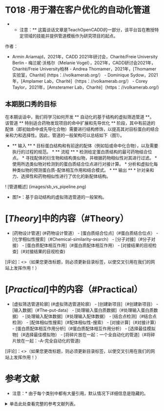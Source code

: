 # T018 ·用于潜在客户优化的自动化管道

* * 注意：** 这篇谈话文章是TeachOpenCADD的一部分，该平台旨在教授特定领域的技能并提供管道模板作为研究项目的起点。

作者：

- Armin Ariamajd，2021年，CADD 2021年研讨会，Charité/Freie University Berlin - 梅兰妮·沃格尔（Melanie Vogel），2021年，CADD研讨会2021年，Charité/Freie University柏林 - Andrea Thomamer，2021年，[Thomamer实验室，Charité] (https：//volkamerab.org/） - Dominique Sydow，2021年，[Amplamer Lab，Charité]（https：//volkamerab.org/） - Corey Taylor，2021年，[Amsteramer Lab，Charité]（https：//volkamerab.org/)

 ## 本期脱口秀的目标

在本期谈话中，我们将学习如何开发 ** 自动化的基于结构的虚拟筛选管道 **。 该管道 ** 特别适合药物发现项目的命中扩展和先导优化 ** 阶段，其中有前途的配体（即初始命中或先导化合物）需要进行结构修饰，以提高其对目标蛋白的结合亲和力和选择性。因此，管道的一般架构可以总结如下（图1）。

* ** 输入 ** * 目标蛋白结构和有前途的配体（例如铅或命中化合物），以及需要执行的过程的规范。 * ** 流程 ** * 检测给定蛋白质结构的最可药物结合位点。 * 寻找配体的衍生物和结构类似物，并根据药物相似性对其进行过滤。 * 使用所选类似物对检测到的蛋白质结合位点进行对接计算。 * 分析和虚拟化每种类似物的预测蛋白质-配体相互作用和结合模式。 * ** 输出 ** * 针对亲和力、选择性和药物相似性进行了优化的新配体结构。

 ! [管道概述] (images/sb_vs_pipeline.png)

* 图1*：基于自动结构的虚拟筛选管道的一般架构。

 <a id='#Contents-in-Theory'></a>

# [*Theory*]中的内容（#Theory）

- [药物设计管道] (#药物设计管道） - [蛋白质结合位点]（#蛋白质结合位点） - [化学相似性搜索]（#Chemical-similarity-search） - [分子对接]（#分子对接） - [蛋白质配体相互作用]（#蛋白质配体相互作用） - [对接结果的目视检查]（#对接结果的目视检查)

[评论]：<>（如果您更改标题，则必须更新目录标签，以使交叉引用在我们的网站上发挥作用！）

 <a id='Contents-in-Practical'></a>

# [*Practical*]中的内容（#Practical）

- [虚拟筛选管道轮廓] (#虚拟筛选管道轮廓） - [创建新项目]（#创建新项目） - [输入数据]（#The-put-data） - [处理输入蛋白质数据]（#处理输入蛋白质数据） - [处理输入配体数据]（#处理输入配体数据） - [结合点检测]（#结合点检测） - [配体相似性搜索]（#配体相似性-搜索） - [对接计算]（#对接计算） - [蛋白质配体相互作用分析]（#蛋白质配体相互作用分析） - [选择最佳模拟物]（#选择最佳模拟物） - [将碎片放在一起：一个全自动化的管道]（#将碎片放在一起：-A-完全自动化的管道)

[评论]：<>（如果您更改标题，则必须更新目录标签，以使交叉引用在我们的网站上发挥作用！）

 # 参考文献

* 注意：* 由于每个类别中都有大量引用，默认情况下详细信息是隐藏的。

<details>

<summary>单击此处查看完整的参考文献列表。</summary>

* **TeachOpenCADD教学平台 ** 1.关于 *TeachOpenCADD* 计算机辅助药物设计教学平台的期刊文章：[D. Sydow * 等人 *，*J. Cheminform。* **2019年 **，11，29。] (https：//doi.org/10.1186/s13321-019-0351-x） 2. [*TeachOpenCADD* 网站]（https：//projects.volkamerab.org/teachopencadd/index.html），位于[Amsteramer Lab]（https：//volkamerab.org/) 3.这篇脱口秀的灵感来自 *TeachOpenCADD* 脱口秀T013-T017

* 药物设计流程** 4.药物设计书籍：[*G.Klebe*，*Drug Design*，Springer，**2013**.](https://doi.org/10.1007/978-3-642-17907-5) 5.关于药物发现早期阶段的综述文章：[J.P.Hughes*等人*，*Br.J.Pharmacol.*2011**，162.1239-1249.](https://doi.org/10.1111/j.1476-5381.2010.01127.x) 6.关于计算药物设计的综述文章：[G.Sliwoski*等人*，*Pharmacol。Rev.*2014**，66,334-395.](https://doi.org/10.1124/pr.112.007336) 7.关于计算药物发现的综述文章：[S.P.Leelananda*等人*，*Beilstein J.Org.化学.*2016**，12,2694-2718.](https://doi.org/10.3762/bjoc.12.267) 8.审查关于建立虚拟筛选管道的自由软件的文章：[E.Glaab，*Brief。生物信息。*2016**，17352-366.](https://doi.org/10.1093/bib/bbv037) 9.评论关于自动药物发现的文章：[G.Schneider，*NAT。药品发现版本*2018**，17，97-113.](https://doi.org/10.1038/nrd.2017.232) 10.关于基于结构的药物发现的综述文章：[M.Batool*等人*，*Int.J.Mol.科学*2019**，20,2783.](https://doi.org/10.3390/ijms20112783)

* 结合部位检测** 11.关于结合位点的预测和分析的书的章节：[A.Volkamer*等人*，*应用化学信息学*，威利，**2018**，283-311.](https://doi.org/10.1002/9783527806539.ch6g)页 12.使用*DoGSiteScorer*进行结合部位和可药性预测的期刊文章：[A.Volkamer*et al.*，*J.Chem.信息型号。*2012**，*52*，360-372.](https://doi.org/10.1021/ci200454v) 13.描述*ProteinsPlus*门户网站的期刊文章：[R.Fahrroll fes*et al.*，*Nucleic Res.*2017**，45，W337-W343.](https://doi.org/10.1093/nar/gkx333) 14.[*ProteinsPlus*网站](https://proteins.plus/)，及其*DoGSiteScorer*[REST-API](https://proteins.plus/help/dogsite_rest)的使用信息 15.*TeachOpenCADD*结合位点检测讲师：[讲师T014](https://projects.volkamerlab.org/teachopencadd/talktorials/T014_binding_site_detection.html) 16.*TeachOpenCADD*关于查询在线api网络服务的讲解：[讲解T011](https://projects.volkamerlab.org/teachopencadd/talktorials/T011_query_online_api_webservices.html)

* 化学相似性搜索与分子指纹** 17.关于药物化学中分子相似性的综述文章：[G.Maggiora*等人*，*J.Med.化学。*2014**，57岁，3186-3204.](https://doi.org/10.1021/jm401411z) 18.关于分子指纹相似性搜索的综述文章：[A.Cereto-Massague*et al.*，*方法*2015**，71，58-63.](https://doi.org/10.1016/j.ymeth.2014.08.005) 19.回顾关于虚拟筛选中的分子指纹的文章：[I.Muegge*等人*，*Expert Opin。毒品迪斯科。**2016**，11,137-148.](https://doi.org/10.1517/17460441.2016.1117070) 20.关于扩展连接指纹(ECFP)的期刊文章：[D.Rogers*et al.*，*J.Chem.信息型号。*2010**，50742-754.](https://doi.org/10.1021/ci100050t) 21.关于*Morgan*算法的期刊文章：[H.L.Morgan，*J.Chem.文档.*2002**，5,107-113.](https://doi.org/10.1021/c160017a018) 22.关于分子接入系统(MACCS)密钥指纹的期刊文章：[J.L.杜兰特*等人*，J.信息电脑。SCI。**2002**，42,1273-1280.](https://doi.org/10.1021/ci010132r) 23.描述*PubChem*网络服务的最新发展的期刊文章：[S.Kim*et al.*，*Nucleic Res.*2019**，47，D1102-D1109.](https://doi.org/10.1093/nar/gky1033) 24.[*PubChem*网站](https://pubchem.ncbi.nlm.nih.gov/)，及其[APIs](https://pubchemdocs.ncbi.nlm.nih.gov/programmatic-access)使用信息 25.描述*PubChem*‘S[自定义子结构fingerprint](https://ftp.ncbi.nlm.nih.gov/pubchem/specifications/pubchem_fingerprints.pdf)和[*田本*相似性measure](https://jcheminf.biomedcentral.com/articles/10.1186/s13321-016-0163-1)]在其相似性搜索引擎中使用。 26.*TeachOpenCADD*关于化合物相似性的谈话指南：[Talktal T004](https://projects.volkamerlab.org/teachopencadd/talktorials/T004_compound_similarity.html) 27.*TeachOpEnCADD*从*PubChem*获取数据的讲演指南：[Talktal T013](https://projects.volkamerlab.org/teachopencadd/talktorials/T013_query_pubchem.html) * 化学类毒品** 28.关于类药物的综述文章：[O.Ursu*et al.，*Wiley Interativep.牧师：电脑。摩尔。科学文献*2011**，1760-781.](https://doi.org/10.1002/wcms.52) 29.关于类毒品的社论评论文章：[*NAT。药品发现修订版*2007**，6853.](https://doi.org/10.1038/nrd2460) 30.关于类药物背后的物理和化学概念的综述文章：[M.Athar*等人*，*Phys.SCI。版本*2019**，4,20180101.](https://doi.org/10.1515/psr-2018-0101) 31.关于可用于评估药物相似性的在线工具的综述文章：[C.Y.Jia*等人*，*Drug Discov.今天*2020**，25,248-258.](https://doi.org/10.1016/j.drudis.2019.10.014) 32.关于利平斯基规则5的期刊文章：[C.A.利平斯基*等人*，*药物递送高级版本*，23，3-25.](https://doi.org/10.1016/S0169-409X(96)00423-1) 33.20年后重新评估5规则的简短回顾：[A·穆拉德，*NAT。药品发现版本。*2018**，17,777。](https://doi.org/10.1038/nrd.2018.197) 34.关于Druglike(QED)方法的定量估计的期刊文章：[G.Bickerton*等人*，*NAT.化学*2012**，4(2)，90-98.](https://www.ncbi.nlm.nih.gov/pmc/articles/PMC3524573/) 35.[*RDKit*documentations](https://www.rdkit.org/docs/source/rdkit.Chem.QED.html)关于计算QED. 

* 分子对接** 36.分子对接算法综述：[X.Y.Meng*et al.*，*Curr.电脑。辅助药物说明书*2011**，7,146-157.](https://doi.org/10.2174/157340911795677602) 37.关于用于分子对接的不同软件的评论文章：[N.S.Pagadala*et al.*，*BiPhys.版本*2017**，9，91-102.](https://doi.org/10.1007/s12551-016-0247-1) 38.关于不同对接计划和评分功能的评估和比较的综述文章：[G.L.Warren*et al*，*J.Med.化学.*2006**，49,5912-5931.](https://doi.org/10.1021/jm050362n) 39.关于评估一组不同的蛋白质-配体复合体上的十个对接计划的综述文章：[Z.Wang*et al.*，*Phys.化学。化学。Phys.*2016**，18,12964-12975.](https://doi.org/10.1039/C6CP01555G) 40.描述Smina对接计划及其评分功能的期刊文章：[D.R.Kos*et al.*，*J.Chem.信息型号。*2013**，53,1893-1904.](https://doi.org/10.1021/ci300604z) 41.[*OpenBabel*documentation](http://openbabel.org/wiki/Main_Page) 42.[*smina*documentation](https://sourceforge.net/projects/smina/) 43.*TeachOpenCADD*关于蛋白质-配体对接的讲演指南：[讲演指南T015](https://projects.volkamerlab.org/teachopencadd/talktorials/T015_protein_ligand_docking.html) * 蛋白质-配体相互作用** 44.关于蛋白质-配体相互作用的综述文章：[X.Du*et al.*，*Int.J.Mol.科学*2016**，17,144.](https://doi.org/10.3390/ijms17020144) 45.分析可用的蛋白质-配体复合体结构中不同蛋白质-配体相互作用的类型和频率的期刊文章：[R.Ferreira de Freitas*et al.*，*Med.化学。逗号。*2017**，8,1970-1981.](https://doi.org/10.1039/C7MD00381A) 46.描述*plip*算法的期刊文章：[S.Salentin*et al.*，*Nucic Ids Res.*2015**，43，W443-447.](https://doi.org/10.1093/nar/gkv315) 47. [*PLIP* 网站] (https：//plip-tool.biotec.tu-dresden.de/plip-web/plip/index） 48. [*PLIP* 文档]（https：//github.com/pharmai/plip） 49. *TeachOpenCADD* 关于蛋白质-配体相互作用的谈话：[谈话T016]（https：//projects.volkamerab.org/teachopencadd/talktorials/T016_蛋白质_ligand_interactions.html)

* ** 对接结果目视检查 ** 50.描述NGLView程序的期刊文章：[H. Nguyen * 等人 *，* 生物信息学 *2018**，34，1241-1242。] (https：//doi.org/10.1093/bioinformatics/btx789） 51. [*NGLView* 文档]（http：//nglviewer.org/nglview/latest/api.html） 52. *TeachOpenCADD* 关于高级NGL查看使用的谈话版：[谈话版T017]（https：//projects.volkamerab.org/teachopencadd/talktorials/T017_advanced_nglview_usage.html) </details> 